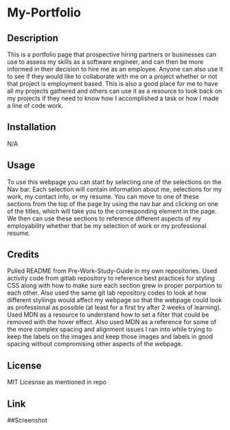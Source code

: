 # My-Portfolio

## Description

This is a portfolio page that prospective hiring partners or businesses can use to assess my skills as a software engineer, and can then be more informed in their decision to hire me as an employee. Anyone can also use it to see if they would like to collaborate with me on a project whether or not that project is employment based. This is also a good place for me to have all my projects gathered and others can use it as a resource to look back on my projects if they need to know how I accomplished a task or how I made a line of code work.

## Installation

N/A

## Usage

To use this webpage you can start by selecting one of the selections on the Nav bar. Each selection will contain information about me, selections for my work, my contact info, or my resume. You can move to one of these sections from the top of the page by using the nav bar and clicking on one of the titles, which will take you to the corresponding element in the page. We then can use these sections to reference different aspects of my employability whether that be my selection of work or my professional resume. 

## Credits

Pulled README from Pre-Work-Study-Guide in my own repositories.
Used activity code from gitlab repository to reference best practices for styling CSS along with how to make sure each section grew in proper porportion to each other. Also used the same git lab repository codes to look at how different styliings would affect my webpage so that the webpage could look as professional as possible (at least for a first try after 2 weeks of learning). Used MDN as a resource to understand how to set a filter that could be removed with the hover effect. Also used MDN as a reference for some of the more complex spacing and alignment issues I ran into while trying to keep the labels on the images and keep those images and labels in good spacing without compromising other aspects of the webpage.

## License

MIT Licesnse as mentioned in repo

## Link

##Screenshot
